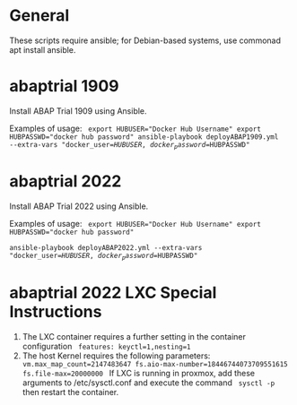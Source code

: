 # General
These scripts require ansible; for Debian-based systems, use commonad apt install ansible.

# abaptrial 1909
Install ABAP Trial 1909 using Ansible.

Examples of usage:
<code>
export HUBUSER="Docker Hub Username"
export HUBPASSWD="docker hub password" 
ansible-playbook deployABAP1909.yml --extra-vars "docker_user=$HUBUSER, docker_password=$HUBPASSWD" 
</code>


# abaptrial 2022
Install ABAP Trial 2022 using Ansible.

Examples of usage:
<code>
export HUBUSER="Docker Hub Username"
export HUBPASSWD="docker hub password"  
ansible-playbook deployABAP2022.yml --extra-vars "docker_user=$HUBUSER, docker_password=$HUBPASSWD" 
</code>


# abaptrial 2022 LXC Special Instructions
1. The LXC container requires a further setting in the container configuration
   <code> features: keyctl=1,nesting=1</code>
3. The host Kernel requires the following parameters:
   <code>
   vm.max_map_count=2147483647
   fs.aio-max-number=18446744073709551615
   fs.file-max=20000000
   </code>
   If LXC is running in proxmox, add these arguments to /etc/sysctl.conf and execute the command <code> sysctl -p </code> then restart the container.

